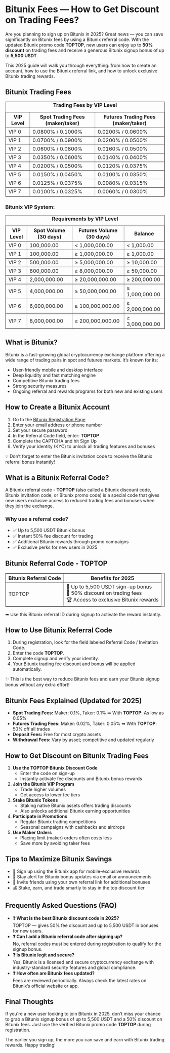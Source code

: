<h1>Bitunix Fees — How to Get Discount on Trading Fees?</h1>

<p>Are you planning to sign up on Bitunix in 2025? Great news — you can save significantly on Bitunix fees by using a Bitunix referral code. With the updated Bitunix promo code <strong>TOPTOP</strong>, new users can enjoy up to <strong>50% discount</strong> on trading fees and receive a generous Bitunix signup bonus of up to <strong>5,500 USDT</strong>.</p>

<p>This 2025 guide will walk you through everything: from how to create an account, how to use the Bitunix referral link, and how to unlock exclusive Bitunix trading rewards.</p>

<h2>Bitunix Trading Fees</h2>

<table border="1" cellpadding="5" cellspacing="0">
    <caption><strong>Trading Fees by VIP Level</strong></caption>
    <thead>
      <tr>
        <th>VIP Level</th>
        <th>Spot Trading Fees (maker/taker)</th>
        <th>Futures Trading Fees (maker/taker)</th>
      </tr>
    </thead>
    <tbody>
      <tr><td>VIP 0</td><td>0.0800% / 0.1000%</td><td>0.0200% / 0.0600%</td></tr>
      <tr><td>VIP 1</td><td>0.0700% / 0.0900%</td><td>0.0200% / 0.0500%</td></tr>
      <tr><td>VIP 2</td><td>0.0600% / 0.0800%</td><td>0.0160% / 0.0500%</td></tr>
      <tr><td>VIP 3</td><td>0.0350% / 0.0600%</td><td>0.0140% / 0.0400%</td></tr>
      <tr><td>VIP 4</td><td>0.0200% / 0.0500%</td><td>0.0120% / 0.0375%</td></tr>
      <tr><td>VIP 5</td><td>0.0150% / 0.0450%</td><td>0.0100% / 0.0350%</td></tr>
      <tr><td>VIP 6</td><td>0.0125% / 0.0375%</td><td>0.0080% / 0.0315%</td></tr>
      <tr><td>VIP 7</td><td>0.0100% / 0.0325%</td><td>0.0060% / 0.0300%</td></tr>
    </tbody>
</table>

<h3>Bitunix VIP System:</h3>

<table border="1" cellpadding="5" cellspacing="0">
    <caption><strong>Requirements by VIP Level</strong></caption>
    <thead>
      <tr>
        <th>VIP Level</th>
        <th>Spot Volume (30 days)</th>
        <th>Futures Volume (30 days)</th>
        <th>Balance</th>
      </tr>
    </thead>
    <tbody>
      <tr><td>VIP 0</td><td>100,000.00</td><td>&lt; 1,000,000.00</td><td>&lt; 1,000.00</td></tr>
      <tr><td>VIP 1</td><td>100,000.00</td><td>&ge; 1,000,000.00</td><td>&ge; 1,000.00</td></tr>
      <tr><td>VIP 2</td><td>500,000.00</td><td>&ge; 5,000,000.00</td><td>&ge; 10,000.00</td></tr>
      <tr><td>VIP 3</td><td>800,000.00</td><td>&ge; 8,000,000.00</td><td>&ge; 50,000.00</td></tr>
      <tr><td>VIP 4</td><td>2,000,000.00</td><td>&ge; 20,000,000.00</td><td>&ge; 200,000.00</td></tr>
      <tr><td>VIP 5</td><td>4,000,000.00</td><td>&ge; 50,000,000.00</td><td>&ge; 1,000,000.00</td></tr>
      <tr><td>VIP 6</td><td>6,000,000.00</td><td>&ge; 100,000,000.00</td><td>&ge; 2,000,000.00</td></tr>
      <tr><td>VIP 7</td><td>8,000,000.00</td><td>&ge; 200,000,000.00</td><td>&ge; 3,000,000.00</td></tr>
    </tbody>
</table>

<h2>What is Bitunix?</h2>
<p>Bitunix is a fast-growing global cryptocurrency exchange platform offering a wide range of trading pairs in spot and futures markets. It’s known for its:</p>
  <ul>
    <li>User-friendly mobile and desktop interface</li>
    <li>Deep liquidity and fast matching engine</li>
    <li>Competitive Bitunix trading fees</li>
    <li>Strong security measures</li>
    <li>Ongoing referral and rewards programs for both new and existing users</li>
</ul>

<h2>How to Create a Bitunix Account</h2>
<ol>
    <li>Go to the <a href="https://www.bitunix.com/register?vipCode=TOPTOP" target="_blank" rel="noopener noreferrer">
  Bitunix Registration Page
</a></li>
    <li>Enter your email address or phone number</li>
    <li>Set your secure password</li>
    <li>In the Referral Code field, enter: <strong>TOPTOP</strong></li>
    <li>Complete the CAPTCHA and hit Sign Up</li>
    <li>Verify your identity (KYC) to unlock all trading features and bonuses</li>
</ol>
<p>💡 Don’t forget to enter the Bitunix invitation code to receive the Bitunix referral bonus instantly!</p>

<h2>What is a Bitunix Referral Code?</h2>
<p>A Bitunix referral code - <strong>TOPTOP</strong> (also called a Bitunix discount code, Bitunix invitation code, or Bitunix promo code) is a special code that gives new users exclusive access to reduced trading fees and bonuses when they join the exchange.</p>

<h3>Why use a referral code?</h3>
<ul>
    <li>✅ Up to 5,500 USDT Bitunix bonus</li>
    <li>✅ Instant 50% fee discount for trading</li>
    <li>✅ Additional Bitunix rewards through promo campaigns</li>
    <li>✅ Exclusive perks for new users in 2025</li>
</ul>

<h2>Bitunix Referral Code - <strong>TOPTOP</strong></h2>
<table border="1" cellpadding="5" cellspacing="0">
    <thead>
      <tr><th>Bitunix Referral Code</th><th>Benefits for 2025</th></tr>
    </thead>
    <tbody>
      <tr>
        <td>TOPTOP</td>
        <td>
          🎁 Up to 5,500 USDT sign-up bonus<br>
          💸 50% discount on trading fees<br>
          🏆 Access to exclusive Bitunix rewards
        </td>
      </tr>
    </tbody>
</table>
<p>➡ Use this Bitunix referral ID during signup to activate the reward instantly.</p>

<h2>How to Use Bitunix Referral Code</h2>
<ol>
    <li>During registration, look for the field labeled Referral Code / Invitation Code.</li>
    <li>Enter the code <strong>TOPTOP</strong>.</li>
    <li>Complete signup and verify your identity.</li>
    <li>Your Bitunix trading fee discount and bonus will be applied automatically.</li>
</ol>
<p>✨ This is the best way to reduce Bitunix fees and earn your Bitunix signup bonus without any extra effort!</p>

<h2>Bitunix Fees Explained (Updated for 2025)</h2>
<ul>
    <li><strong>Spot Trading Fees:</strong> Maker: 0.1%, Taker: 0.1% ➡ With <strong>TOPTOP</strong>: As low as 0.05%</li>
    <li><strong>Futures Trading Fees:</strong> Maker: 0.02%, Taker: 0.05% ➡ With <strong>TOPTOP</strong>: 50% off all trades</li>
    <li><strong>Deposit Fees:</strong> Free for most crypto assets</li>
    <li><strong>Withdrawal Fees:</strong> Vary by asset; competitive and updated regularly</li>
</ul>

<h2>How to Get Discount on Bitunix Trading Fees</h2>
<ol>
<li><strong>Use the TOPTOP Bitunix Discount Code</strong>
      <ul>
        <li>Enter the code on sign-up</li>
        <li>Instantly activate fee discounts and Bitunix bonus rewards</li>
      </ul>
</li>
<li><strong>Join the Bitunix VIP Program</strong>
      <ul>
        <li>Trade higher volumes</li>
        <li>Get access to lower fee tiers</li>
      </ul>
    </li>
    <li><strong>Stake Bitunix Tokens</strong>
      <ul>
        <li>Staking native Bitunix assets offers trading discounts</li>
        <li>Also unlocks additional Bitunix earning opportunities</li>
      </ul>
    </li>
    <li><strong>Participate in Promotions</strong>
      <ul>
        <li>Regular Bitunix trading competitions</li>
        <li>Seasonal campaigns with cashbacks and airdrops</li>
      </ul>
    </li>
    <li><strong>Use Maker Orders</strong>
      <ul>
        <li>Placing limit (maker) orders often costs less</li>
        <li>Save more by avoiding taker fees</li>
      </ul>
    </li>
</ol>

<h2>Tips to Maximize Bitunix Savings</h2>
<ul>
    <li>📲 Sign up using the Bitunix app for mobile-exclusive rewards</li>
    <li>🧠 Stay alert for Bitunix bonus updates via email or announcements</li>
    <li>🎯 Invite friends using your own referral link for additional bonuses</li>
    <li>💰 Stake, earn, and trade smartly to stay in the top discount tier</li>
</ul>

<h2>Frequently Asked Questions (FAQ)</h2>
<ul>
    <li><strong>❓ What is the best Bitunix discount code in 2025?</strong><br>TOPTOP — gives 50% fee discount and up to 5,500 USDT in bonuses for new users.</li>
    <li><strong>❓ Can I add a Bitunix referral code after signing up?</strong><br>No, referral codes must be entered during registration to qualify for the signup bonus.</li>
    <li><strong>❓ Is Bitunix legit and secure?</strong><br>Yes, Bitunix is a licensed and secure cryptocurrency exchange with industry-standard security features and global compliance.</li>
    <li><strong>❓ How often are Bitunix fees updated?</strong><br>Fees are reviewed periodically. Always check the latest rates on Bitunix’s official website or app.</li>
</ul>

<h2>Final Thoughts</h2>
<p>If you're a new user looking to join Bitunix in 2025, don’t miss your chance to grab a Bitunix signup bonus of up to 5,500 USDT and a 50% discount on Bitunix fees. Just use the verified Bitunix promo code <strong>TOPTOP</strong> during registration.</p>
<p>The earlier you sign up, the more you can save and earn with Bitunix trading rewards. Happy trading!</p>

</body>
</html>
